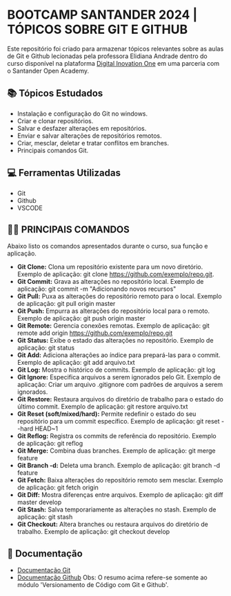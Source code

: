 # BOOTCAMP SANTANDER 2024 | TÓPICOS SOBRE GIT E GITHUB
Este repositório foi criado para armazenar tópicos relevantes sobre as aulas de Git e Github lecionadas pela professora Elidiana Andrade dentro do curso disponível na plataforma [Digital Inovation One](https://www.dio.me/) em uma parceria com o Santander Open Academy.

 ## 📚 Tópicos Estudados
 - Instalação e configuração do Git no windows.
 - Criar e clonar repositórios.
 - Salvar e desfazer alterações em repositórios.
 - Enviar e salvar alterações de repositórios remotos.
 - Criar, mesclar, deletar e tratar conflitos em branches.
 - Principais comandos Git.

 ## 💻 Ferramentas Utilizadas
 - Git
 - Github
 - VSCODE

 ## 👩‍💻 PRINCIPAIS COMANDOS
 Abaixo listo os comandos apresentados durante o curso, sua função e aplicação.
 
- **Git Clone:** Clona um repositório existente para um novo diretório.
Exemplo de aplicação: git clone https://github.com/exemplo/repo.git.
- **Git Commit:** Grava as alterações no repositório local.
Exemplo de aplicação: git commit -m "Adicionando novos recursos"
- **Git Pull:** Puxa as alterações do repositório remoto para o local.
Exemplo de aplicação: git pull origin master
- **Git Push:** Empurra as alterações do repositório local para o remoto.
Exemplo de aplicação: git push origin master
- **Git Remote:** Gerencia conexões remotas.
Exemplo de aplicação: git remote add origin https://github.com/exemplo/repo.git
- **Git Status:** Exibe o estado das alterações no repositório.
Exemplo de aplicação: git status
- **Git Add:** Adiciona alterações ao índice para prepará-las para o commit.
Exemplo de aplicação: git add arquivo.txt
- **Git Log:** Mostra o histórico de commits.
Exemplo de aplicação: git log
- **Git Ignore:** Especifica arquivos a serem ignorados pelo Git.
Exemplo de aplicação: Criar um arquivo .gitignore com padrões de arquivos a serem ignorados.
- **Git Restore:** Restaura arquivos do diretório de trabalho para o estado do último commit.
Exemplo de aplicação: git restore arquivo.txt
- **Git Reset (soft/mixed/hard):** Permite redefinir o estado do seu repositório para um commit específico.
Exemplo de aplicação: git reset --hard HEAD~1
- **Git Reflog:** Registra os commits de referência do repositório.
Exemplo de aplicação: git reflog
- **Git Merge:** Combina duas branches.
Exemplo de aplicação: git merge feature
- **Git Branch -d:** Deleta uma branch.
Exemplo de aplicação: git branch -d feature
- **Git Fetch:** Baixa alterações do repositório remoto sem mesclar.
Exemplo de aplicação: git fetch origin
- **Git Diff:** Mostra diferenças entre arquivos.
Exemplo de aplicação: git diff master develop
- **Git Stash:** Salva temporariamente as alterações no stash.
Exemplo de aplicação: git stash
- **Git Checkout:** Altera branches ou restaura arquivos do diretório de trabalho.
Exemplo de aplicação: git checkout develop
 
 ## 📖 Documentação
 - [Documentação Git](https://git-scm.com/doc)
 - [Documentação Github](https://docs.github.com/pt)
Obs: O resumo acima refere-se somente ao módulo 'Versionamento de Código com Git e Github'.
